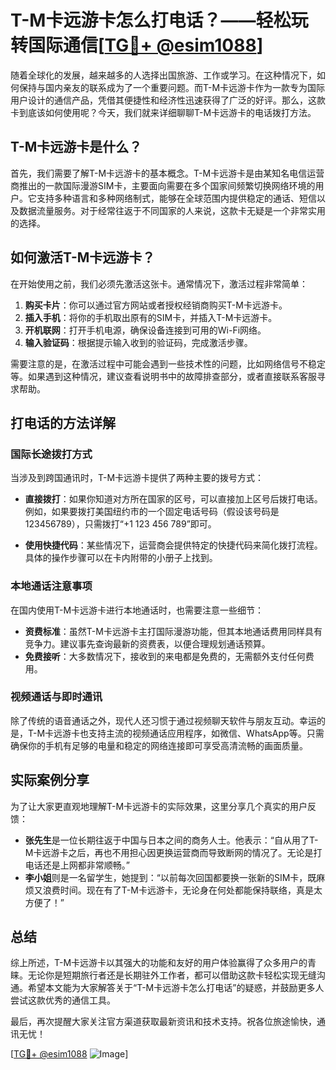 # T-M卡远游卡怎么打电话？——轻松玩转国际通信[[TG💪+ @esim1088](https://t.me/s/esim1088)]

随着全球化的发展，越来越多的人选择出国旅游、工作或学习。在这种情况下，如何保持与国内亲友的联系成为了一个重要问题。而T-M卡远游卡作为一款专为国际用户设计的通信产品，凭借其便捷性和经济性迅速获得了广泛的好评。那么，这款卡到底该如何使用呢？今天，我们就来详细聊聊T-M卡远游卡的电话拨打方法。

## T-M卡远游卡是什么？

首先，我们需要了解T-M卡远游卡的基本概念。T-M卡远游卡是由某知名电信运营商推出的一款国际漫游SIM卡，主要面向需要在多个国家间频繁切换网络环境的用户。它支持多种语言和多种网络制式，能够在全球范围内提供稳定的通话、短信以及数据流量服务。对于经常往返于不同国家的人来说，这款卡无疑是一个非常实用的选择。

## 如何激活T-M卡远游卡？

在开始使用之前，我们必须先激活这张卡。通常情况下，激活过程非常简单：

1. **购买卡片**：你可以通过官方网站或者授权经销商购买T-M卡远游卡。
2. **插入手机**：将你的手机取出原有的SIM卡，并插入T-M卡远游卡。
3. **开机联网**：打开手机电源，确保设备连接到可用的Wi-Fi网络。
4. **输入验证码**：根据提示输入收到的验证码，完成激活步骤。

需要注意的是，在激活过程中可能会遇到一些技术性的问题，比如网络信号不稳定等。如果遇到这种情况，建议查看说明书中的故障排查部分，或者直接联系客服寻求帮助。

## 打电话的方法详解

### 国际长途拨打方式

当涉及到跨国通讯时，T-M卡远游卡提供了两种主要的拨号方式：

- **直接拨打**：如果你知道对方所在国家的区号，可以直接加上区号后拨打电话。例如，如果要拨打美国纽约市的一个固定电话号码（假设该号码是123456789），只需拨打“+1 123 456 789”即可。
  
- **使用快捷代码**：某些情况下，运营商会提供特定的快捷代码来简化拨打流程。具体的操作步骤可以在卡内附带的小册子上找到。

### 本地通话注意事项

在国内使用T-M卡远游卡进行本地通话时，也需要注意一些细节：

- **资费标准**：虽然T-M卡远游卡主打国际漫游功能，但其本地通话费用同样具有竞争力。建议事先查询最新的资费表，以便合理规划通话预算。
- **免费接听**：大多数情况下，接收到的来电都是免费的，无需额外支付任何费用。

### 视频通话与即时通讯

除了传统的语音通话之外，现代人还习惯于通过视频聊天软件与朋友互动。幸运的是，T-M卡远游卡也支持主流的视频通话应用程序，如微信、WhatsApp等。只需确保你的手机有足够的电量和稳定的网络连接即可享受高清流畅的画面质量。

## 实际案例分享

为了让大家更直观地理解T-M卡远游卡的实际效果，这里分享几个真实的用户反馈：

- **张先生**是一位长期往返于中国与日本之间的商务人士。他表示：“自从用了T-M卡远游卡之后，再也不用担心因更换运营商而导致断网的情况了。无论是打电话还是上网都非常顺畅。”
- **李小姐**则是一名留学生，她提到：“以前每次回国都要换一张新的SIM卡，既麻烦又浪费时间。现在有了T-M卡远游卡，无论身在何处都能保持联络，真是太方便了！”

## 总结

综上所述，T-M卡远游卡以其强大的功能和友好的用户体验赢得了众多用户的青睐。无论你是短期旅行者还是长期驻外工作者，都可以借助这款卡轻松实现无缝沟通。希望本文能为大家解答关于“T-M卡远游卡怎么打电话”的疑惑，并鼓励更多人尝试这款优秀的通信工具。

最后，再次提醒大家关注官方渠道获取最新资讯和技术支持。祝各位旅途愉快，通讯无忧！

[[TG💪+ @esim1088](https://t.me/s/esim1088) ![Image](https://i.postimg.cc/4NQfJmqS/Snipaste-2025-05-13-00-14-12.png)]